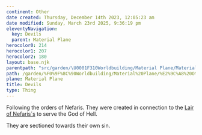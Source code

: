 ```yaml
---
continent: Other
date created: Thursday, December 14th 2023, 12:05:23 am
date modified: Sunday, March 23rd 2025, 9:36:19 pm
eleventyNavigation:
  key: Devils
  parent: Material Plane
herocolor0: 214
herocolor1: 207
herocolor2: 180
layout: base.njk
parentpath: "src/garden/\U0001F310Worldbuilding/Material Plane/Material Plane.md"
path: /garden/%F0%9F%8C%90Worldbuilding/Material%20Plane/%E2%9C%A8%20Other/Animals%20and%20Monsters/Devils/
plane: Material Plane
title: Devils
type: Thing
---
```


Following the orders of Nefaris. They were created in connection to the [Lair of Nefaris´s](/garden/%F0%9F%8C%90Worldbuilding/Nether%20Plane/Gods/Nefaris/Lair%20of%20Nefaris%C2%B4s) to serve the God of Hell.

They are sectioned towards their own sin.